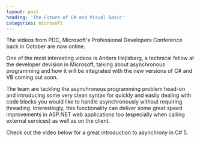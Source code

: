 ```yaml
---
layout: post
heading: 'The Future of C# and Visual Basic'
categories: microsoft
---
```


The videos from PDC, Microsoft's Professional Developers Conference back in October are now online.

One of the most interesting videos is Anders Hejlsberg, a technical fellow at the developer devision in Microsoft, talking about asynchronous programming and how it will be integrated with the new versions of C# and VB coming out soon.

The team are tackling the asynchronous programming problem head-on and introducing some very clean syntax for quickly and easily dealing with code blocks you would like to handle asynchronously without requiring threading. Interestingly, this functionality can deliver some great speed improvements in ASP.NET web applications too (especially when calling external services) as well as on the client.

Check out the video below for a great introduction to asynchrony in C# 5.

